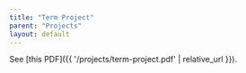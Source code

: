 ```yaml
---
title: "Term Project"
parent: "Projects"
layout: default
---
```


See [this PDF]({{ '/projects/term-project.pdf' | relative_url }}).